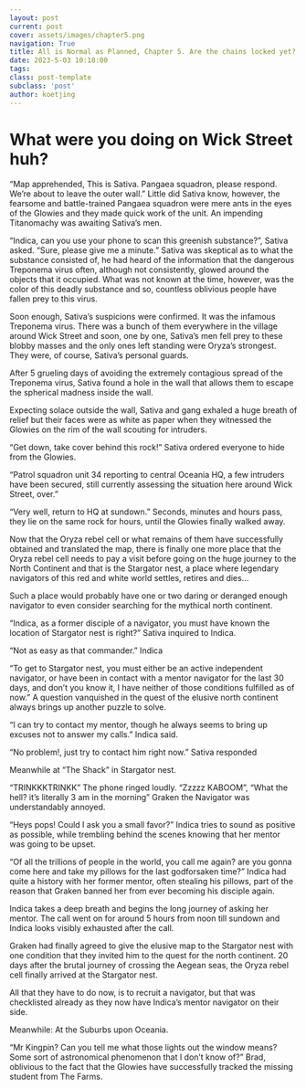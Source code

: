 ```yaml
---
layout: post
current: post
cover: assets/images/chapter5.png
navigation: True
title: All is Normal as Planned, Chapter 5. Are the chains locked yet?
date: 2023-5-03 10:18:00
tags:
class: post-template
subclass: 'post'
author: koetjing
---
```


# What were you doing on Wick Street huh?

“Map apprehended, This is Sativa. Pangaea squadron, please respond. We’re about to leave the outer wall.” Little did Sativa know, however, the fearsome and battle-trained Pangaea squadron were mere ants in the eyes of the Glowies and they made quick work of the unit. An impending Titanomachy was awaiting Sativa’s men.

“Indica, can you use your phone to scan this greenish substance?”, Sativa asked.
“Sure, please give me a minute.” Sativa was skeptical as to what the substance consisted of, he had heard of the information that the dangerous Treponema virus often, although not consistently, glowed around the objects that it occupied. What was not known at the time, however, was the color of this deadly substance and so, countless oblivious people have fallen prey to this virus.

Soon enough, Sativa’s suspicions were confirmed. It was the infamous Treponema virus. There was a bunch of them everywhere in the village around Wick Street and soon, one by one, Sativa’s men fell prey to these blobby masses and the only ones left standing were Oryza’s strongest. They were, of course, Sativa’s personal guards. 

After 5 grueling days of avoiding the extremely contagious spread of the Treponema virus, Sativa found a hole in the wall that allows them to escape the spherical madness inside the wall.

Expecting solace outside the wall, Sativa and gang exhaled a huge breath of relief but their faces were as white as paper when they witnessed the Glowies on the rim of the wall scouting for intruders. 

“Get down, take cover behind this rock!” Sativa ordered everyone to hide from the Glowies.

“Patrol squadron unit 34 reporting to central Oceania HQ, a few intruders have been secured, still currently assessing the situation here around Wick Street, over.”

“Very well, return to HQ at sundown.” Seconds, minutes and hours pass, they lie on the same rock for hours, until the Glowies finally walked away.

Now that the Oryza rebel cell or what remains of them have successfully obtained and translated the map, there is finally one more place that the Oryza rebel cell needs to pay a visit before going on the huge journey to the North Continent and that is the Stargator nest, a place where legendary navigators of this red and white world settles, retires and dies…

Such a place would probably have one or two daring or deranged enough navigator to even consider searching for the mythical north continent.

“Indica, as a former disciple of a navigator, you must have known the location of Stargator nest is right?” Sativa inquired to Indica.

“Not as easy as that commander.” Indica 

“To get to Stargator nest, you must either be an active independent navigator, or have been in contact with a mentor navigator for the last 30 days, and don’t you know it, I have neither of those conditions fulfilled as of now.” A question vanquished in the quest of the elusive north continent always brings up another puzzle to solve.

“I can try to contact my mentor, though he always seems to bring up excuses not to answer my calls.” Indica said.

“No problem!, just try to contact him right now.” Sativa responded

Meanwhile at “The Shack” in Stargator nest.

“TRINKKKTRINKK” The phone ringed loudly.
“Zzzzz KABOOM”, “What the hell? it’s literally 3 am in the morning” Graken the Navigator was understandably annoyed.

“Heys pops! Could I ask you a small favor?” Indica tries to sound as positive as possible, while trembling behind the scenes knowing that her mentor was going to be upset.

“Of all the trillions of people in the world, you call me again? are you gonna come here and take my pillows for the last godforsaken time?” Indica had quite a history with her former mentor, often stealing his pillows, part of the reason that Graken banned her from ever becoming his disciple again.

Indica takes a deep breath and begins the long journey of asking her mentor.
The call went on for around 5 hours from noon till sundown and Indica looks visibly exhausted after the call.

Graken had finally agreed to give the elusive map to the Stargator nest with one condition that they invited him to the quest for the north continent. 
20 days after the brutal journey of crossing the Aegean seas, the Oryza rebel cell finally arrived at the Stargator nest. 

All that they have to do now, is to recruit a navigator, but that was checklisted already as they now have Indica’s mentor navigator on their side.

Meanwhile: At the Suburbs upon Oceania.

“Mr Kingpin? Can you tell me what those lights out the window means? Some sort of astronomical phenomenon that I don’t know of?” Brad, oblivious to the fact that the Glowies have successfully tracked the missing student from The Farms.
